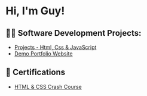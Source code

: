 <h1>Hi, I'm Guy!

<h2>👨‍💻 Software Development Projects:</h2>

- [Projects - Html, Css & JavaScript](https://github.com/Projects-Html-Css-JavaScript)
- [Demo Portfolio Website](https://github.com/guymor0/portfolio_website)

<h2>📃 Certifications</h2>

- [HTML & CSS Crash Course](https://app.kajabi.com/certificates/27a80dbe)
